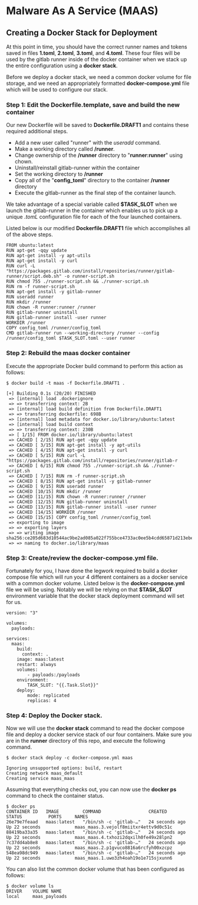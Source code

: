 # Malware As A Service (MAAS)

## Creating a Docker Stack for Deployment

At this point in time, you should have the correct runner names and tokens saved in files **1.toml**, **2.toml**, **3.toml**, and **4.toml**.  These four files will be used by the gitlab runner inside of the docker container when we stack up the entire configuration using a **docker stack**.

Before we deploy a docker stack, we need a common docker volume for file storage, and we need an appropriately formatted **docker-compose.yml** file which will be used to configure our stack.

### Step 1: Edit the Dockerfile.template, save and build the new container

Our new Dockerfile will be saved to **Dockerfile.DRAFT1** and contains these required additional steps.

* Add a new user called "runner" with the *useradd* command.
* Make a working directory called **/runner**.
* Change ownership of the **/runner** directory to "**runner:runner**" using chown.
* Uninstall/reinstall gitlab-runner within the container
* Set the working directory to **/runner**
* Copy all of the "**config_toml**" directory to the container **/runner** directory
* Execute the gitlab-runner as the final step of the container launch.

We take advantage of a special variable called **$TASK_SLOT** when we launch the gitlab-runner in the container which enables us to pick up a unique *.tomL* configuration file for each of the four launched containers.

Listed below is our modified **Dockerfile.DRAFT1** file which accomplishes all of the above steps.

```
FROM ubuntu:latest
RUN apt-get -qqy update
RUN apt-get install -y apt-utils
RUN apt-get install -y curl
RUN curl -L "https://packages.gitlab.com/install/repositories/runner/gitlab-runner/script.deb.sh" -o runner-script.sh
RUN chmod 755 ./runner-script.sh && ./runner-script.sh
RUN rm -f runner-script.sh
RUN apt-get install -y gitlab-runner
RUN useradd runner
RUN mkdir /runner
RUN chown -R runner:runner /runner
RUN gitlab-runner uninstall
RUN gitlab-runner install -user runner
WORKDIR /runner
COPY config_toml /runner/config_toml
CMD gitlab-runner run --working-directory /runner --config /runner/config_toml $TASK_SLOT.toml --user runner
```

### Step 2: Rebuild the **maas** docker container

Execute the appropriate Docker build command to perform this action as follows:
```
$ docker build -t maas -f Dockerfile.DRAFT1 .

[+] Building 0.1s (20/20) FINISHED
 => [internal] load .dockerignore
 => => transferring context: 2B
 => [internal] load build definition from Dockerfile.DRAFT1
 => => transferring dockerfile: 698B
 => [internal] load metadata for docker.io/library/ubuntu:latest
 => [internal] load build context
 => => transferring context: 230B
 => [ 1/15] FROM docker.io/library/ubuntu:latest
 => CACHED [ 2/15] RUN apt-get -qqy update
 => CACHED [ 3/15] RUN apt-get install -y apt-utils
 => CACHED [ 4/15] RUN apt-get install -y curl
 => CACHED [ 5/15] RUN curl -L "https://packages.gitlab.com/install/repositories/runner/gitlab-r
 => CACHED [ 6/15] RUN chmod 755 ./runner-script.sh && ./runner-script.sh
 => CACHED [ 7/15] RUN rm -f runner-script.sh
 => CACHED [ 8/15] RUN apt-get install -y gitlab-runner
 => CACHED [ 9/15] RUN useradd runner
 => CACHED [10/15] RUN mkdir /runner
 => CACHED [11/15] RUN chown -R runner:runner /runner
 => CACHED [12/15] RUN gitlab-runner uninstall
 => CACHED [13/15] RUN gitlab-runner install -user runner
 => CACHED [14/15] WORKDIR /runner
 => CACHED [15/15] COPY config_toml /runner/config_toml
 => exporting to image
 => => exporting layers
 => => writing image sha256:ce205d683d10544ac9be2ad085a022f755bce4733ac0ee5b4cdd65871d213ebe
 => => naming to docker.io/library/maas

```

### Step 3: Create/review the **docker-compose.yml** file.

Fortunately for you, I have done the legwork required to build a docker compose file which will run your 4 different containers as a docker service with a common docker volume.  Listed below is the **docker-compose.yml** file we will be using. Notably we will be relying on that **$TASK_SLOT** environment variable that the docker stack deployment command will set for us.

```
version: "3"

volumes:
  payloads:

services:
  maas:
    build:
      context: .
    image: maas:latest
    restart: always
    volumes:
        - payloads:/payloads
    environment:
        TASK_SLOT: "{{.Task.Slot}}"
    deploy:
        mode: replicated
        replicas: 4
```

### Step 4: Deploy the Docker stack.

Now we will use the **docker stack** command to read the docker compose file and deploy a docker service stack of our four containers. Make sure you are in the **runner** directory of this repo, and execute the following command.

```
$ docker stack deploy -c docker-compose.yml maas

Ignoring unsupported options: build, restart
Creating network maas_default
Creating service maas_maas
```

Assuming that everything checks out, you can now use the **docker ps** command to check the container status.

```
$ docker ps
CONTAINER ID   IMAGE         COMMAND                  CREATED          STATUS          PORTS     NAMES
26e79e7feaad   maas:latest   "/bin/sh -c 'gitlab-…"   24 seconds ago   Up 22 seconds             maas_maas.3.vejolf8miitxr4ettv9d0c51c
88419ba33a35   maas:latest   "/bin/sh -c 'gitlab-…"   24 seconds ago   Up 22 seconds             maas_maas.4.txhozi2dqxilh0fe49x28lpn2
7c37dd4ab8e8   maas:latest   "/bin/sh -c 'gitlab-…"   24 seconds ago   Up 22 seconds             maas_maas.2.p1gvuco8816a6rcfyh00xzcpz
548ea98dc949   maas:latest   "/bin/sh -c 'gitlab-…"   24 seconds ago   Up 22 seconds             maas_maas.1.uwo3zh4oah19o1e715sjxunn6
```

You can also list the common docker volume that has been configured as follows:

```
$ docker volume ls
DRIVER    VOLUME NAME
local     maas_payloads
```
